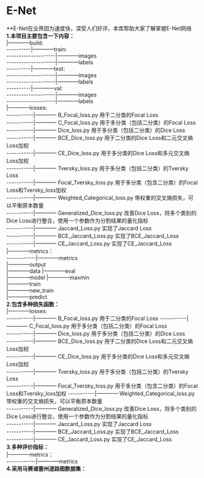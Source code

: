 # E-Net  
**E-Net在业界因为速度快，深受人们好评，本库帮助大家了解掌握E-Net网络  
**1.本项目主要包含一下内容：**  
|————build:  
----------|————train:  
--------------------|————images  
--------------------|————labels  
----------|————test:  
--------------------|————images  
--------------------|————labels  
----------|————val:  
--------------------|————images  
--------------------|————labels  
|————losses:     
-----------|———— B_Focal_loss.py  用于二分类的Focal Loss   
-----------|———— C_Focal_loss.py  用于多分类（包括二分类）的Focal Loss   
-----------|———— Dice_loss.py     用于多分类（包括二分类）的Dice Loss   
-----------|———— BCE_Dice_loss.py 用于二分类的Dice Loss和二元交叉熵Loss加权   
-----------|———— CE_Dice_loss.py  用于多分类的Dice Loss和多元交叉熵Loss加权   
-----------|———— Tversky_loss.py  用于多分类（包括二分类）的Tversky Loss   
-----------|———— Focal_Tversky_loss.py 用于多分类（包含二分类）的Focal Loss和Tversky_loss加权   
-----------|———— Weighted_Categorical_loss.py 带权重的交叉熵损失，可以平衡原本数量   
-----------|———— Generalized_Dice_loss.py 改善Dice Loss，将多个类别的Dice Loss进行整合，使用一个参数作为分割结果的量化指标  
-----------|———— Jaccard_Loss.py 实现了Jaccard Loss     
-----------|———— BCE_Jaccard_Loss.py 实现了BCE_Jaccard_Loss      
-----------|———— CE_Jaccard_Loss.py 实现了CE_Jaccard_Loss    
|————metrics：  
------------|————metrics  
|————output  
|————data
|————eval  
|————model
|————maxmin     
|————train     
|————new_train    
|————predict   
**2.包含多种损失函数：**    
|————losses:     
-----------|———— B_Focal_loss.py  用于二分类的Focal Loss 
-----------|———— C_Focal_loss.py  用于多分类（包括二分类）的Focal Loss     
-----------|———— Dice_loss.py     用于多分类（包括二分类）的Dice Loss    
-----------|———— BCE_Dice_loss.py 用于二分类的Dice Loss和二元交叉熵Loss加权     
-----------|———— CE_Dice_loss.py  用于多分类的Dice Loss和多元交叉熵Loss加权     
-----------|———— Tversky_loss.py  用于多分类（包括二分类）的Tversky Loss     
-----------|———— Focal_Tversky_loss.py 用于多分类（包含二分类）的Focal Loss和Tversky_loss加权 
-----------|———— Weighted_Categorical_loss.py 带权重的交叉熵损失，可以平衡原本数量        
-----------|———— Generalized_Dice_loss.py 改善Dice Loss，将多个类别的Dice Loss进行整合，使用一个参数作为分割结果的量化指标  
-----------|———— Jaccard_Loss.py 实现了Jaccard Loss     
-----------|———— BCE_Jaccard_Loss.py 实现了BCE_Jaccard_Loss   
-----------|———— CE_Jaccard_Loss.py 实现了CE_Jaccard_Loss   
**3.多种评价指标：**          
|————metrics：  
------------|————metrics      
**4.采用马赛诸塞州道路图数据集：**      









